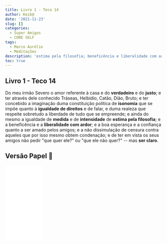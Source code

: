 ```yaml
---
title: Livro 1 - Teco 14
author: Keik@
date: '2021-11-23'
slug: []
categories:
  - Super Amigos
  - CORE SELF
tags:
  - Marco Aurélio
  - Meditações
description: 'estima pela filosofia; beneficência e liberalidade com ardor '
toc: true
---
```



## Livro 1 - Teco 14

Do meu irmão Severo o amor referente à casa e do **verdadeiro** e do **justo**; e ter através dele conhecido Tráseas, Helbidio, Catão, Dião, Bruto; e ter concebido a imaginação duma constituição política de **isonomia** que se impõe quanto à **igualdade de direitos** e de falar, e duma realeza que respeite sobretudo a liberdade de tudo que se empreende; e ainda do mesmo a igualdade de **medida** e de **intensidade** de **estima pela filosofia**; e a beneficência e a **liberalidade com ardor**; e a boa esperança e a confiança quanto a ser amado pelos amigos; e a não dissimulação de censura contra aqueles que por isso mesmo obtem condenação; e de ter em vista os seus amigos não pedir "que quer ele?" ou "que ele não quer?" -- mas **ser claro**.


## Versão Papel :book:
<iframe style="width:120px;height:240px;" marginwidth="0" marginheight="0" scrolling="no" frameborder="0" src="//ws-na.amazon-adsystem.com/widgets/q?ServiceVersion=20070822&OneJS=1&Operation=GetAdHtml&MarketPlace=BR&source=ss&ref=as_ss_li_til&ad_type=product_link&tracking_id=mundodekeika-20&language=pt_BR&marketplace=amazon&region=BR&placement=B092FVY4BB&asins=B092FVY4BB&linkId=37c5ec14221f61f811029aa88b520891&show_border=true&link_opens_in_new_window=true"></iframe>